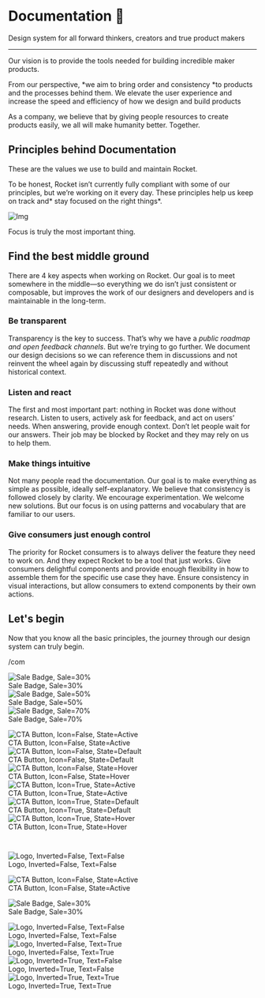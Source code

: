 
# Documentation 🚀

Design system for all forward thinkers, creators and true product makers

---

Our vision is to provide the tools needed for building incredible maker products.

From our perspective, *we aim to bring order and consistency *to products and the processes behind them. We elevate the user experience and increase the speed and efficiency of how we design and build products

As a company, we believe that by giving people resources to create products easily, we all will make humanity better. Together.

## Principles behind Documentation

These are the values we use to build and maintain Rocket.

To be honest, Rocket isn’t currently fully compliant with some of our principles, but we’re working on it every day. These principles help us keep on track and* stay focused on the right things*.

![Img](https://studio-assets.supernova.io/design-systems/14533/9289758a-6300-472a-bbc6-a57098081abf.jpeg)

Focus is truly the most important thing.

## Find the best middle ground

There are 4 key aspects when working on Rocket. Our goal is to meet somewhere in the middle—so everything we do isn’t just consistent or composable, but improves the work of our designers and developers and is maintainable in the long-term.

### Be transparent

Transparency is the key to success. That’s why we have a *public roadmap and open feedback channels*. But we’re trying to go further. We document our design decisions so we can reference them in discussions and not reinvent the wheel again by discussing stuff repeatedly and without historical context.

### Listen and react

The first and most important part: nothing in Rocket was done without research. Listen to users, actively ask for feedback, and act on users’ needs. When answering, provide enough context. Don’t let people wait for our answers. Their job may be blocked by Rocket and they may rely on us to help them.

### Make things intuitive

Not many people read the documentation. Our goal is to make everything as simple as possible, ideally self-explanatory. We believe that consistency is followed closely by clarity. We encourage experimentation. We welcome new solutions. But our focus is on using patterns and vocabulary that are familiar to our users.

### Give consumers just enough control

The priority for Rocket consumers is to always deliver the feature they need to work on. And they expect Rocket to be a tool that just works. Give consumers delightful components and provide enough flexibility in how to assemble them for the specific use case they have. Ensure consistency in visual interactions, but allow consumers to extend components by their own actions.

## Let's begin

Now that you know all the basic principles, the journey through our design system can truly begin.

/com

  
![Sale Badge, Sale=30%](https://studio-assets.supernova.io/design-systems/14533/cd38a181-f059-4b66-ad5d-8aade0e9a689.png)  
Sale Badge, Sale=30%  
![Sale Badge, Sale=50%](https://studio-assets.supernova.io/design-systems/14533/b65d3d62-63a4-4bb2-b069-6443f73665be.png)  
Sale Badge, Sale=50%  
![Sale Badge, Sale=70%](https://studio-assets.supernova.io/design-systems/14533/7e494eb1-28fe-432c-b94e-42ba0492af70.png)  
Sale Badge, Sale=70%  


  
![CTA Button, Icon=False, State=Active](https://studio-assets.supernova.io/design-systems/14533/c5a12913-ee94-4f96-894e-e92f67cc4ca2.png)  
CTA Button, Icon=False, State=Active  
![CTA Button, Icon=False, State=Default](https://studio-assets.supernova.io/design-systems/14533/b22a7e40-9bfe-405e-a6c4-069546c3f325.png)  
CTA Button, Icon=False, State=Default  
![CTA Button, Icon=False, State=Hover](https://studio-assets.supernova.io/design-systems/14533/2db2bb95-29eb-41d2-b0b2-765f1dffc51c.png)  
CTA Button, Icon=False, State=Hover  
![CTA Button, Icon=True, State=Active](https://studio-assets.supernova.io/design-systems/14533/5df2afe8-a958-45c4-95ae-91373031f7d9.png)  
CTA Button, Icon=True, State=Active  
![CTA Button, Icon=True, State=Default](https://studio-assets.supernova.io/design-systems/14533/31fae5f9-58d1-4b3e-ae87-d1a0fbbe9698.png)  
CTA Button, Icon=True, State=Default  
![CTA Button, Icon=True, State=Hover](https://studio-assets.supernova.io/design-systems/14533/0ad91523-7499-4c3b-b9bb-a052c678fcc8.png)  
CTA Button, Icon=True, State=Hover  


```javascript  
  
```

  
![Logo, Inverted=False, Text=False](https://studio-assets.supernova.io/design-systems/14533/489da35c-5163-4adb-868b-a2a41ac25106.png)  
Logo, Inverted=False, Text=False  


  
  


  
![CTA Button, Icon=False, State=Active](https://studio-assets.supernova.io/design-systems/14533/c5a12913-ee94-4f96-894e-e92f67cc4ca2.png)  
CTA Button, Icon=False, State=Active  


  
![Sale Badge, Sale=30%](https://studio-assets.supernova.io/design-systems/14533/cd38a181-f059-4b66-ad5d-8aade0e9a689.png)  
Sale Badge, Sale=30%  


  
![Logo, Inverted=False, Text=False](https://studio-assets.supernova.io/design-systems/14533/489da35c-5163-4adb-868b-a2a41ac25106.png)  
Logo, Inverted=False, Text=False  
![Logo, Inverted=False, Text=True](https://studio-assets.supernova.io/design-systems/14533/3d8130a9-d08d-4b48-99e2-ac66de2f8985.png)  
Logo, Inverted=False, Text=True  
![Logo, Inverted=True, Text=False](https://studio-assets.supernova.io/design-systems/14533/3f8e9324-66e0-414b-a48f-f7f5dfbe0ca7.png)  
Logo, Inverted=True, Text=False  
![Logo, Inverted=True, Text=True](https://studio-assets.supernova.io/design-systems/14533/dd2d8750-797e-4ec9-adde-2828767b3344.png)  
Logo, Inverted=True, Text=True  
